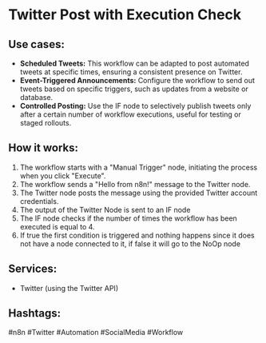# Twitter Post with Execution Check

## Use cases:

*   **Scheduled Tweets:** This workflow can be adapted to post automated tweets at specific times, ensuring a consistent presence on Twitter.
*   **Event-Triggered Announcements:**  Configure the workflow to send out tweets based on specific triggers, such as updates from a website or database.
*   **Controlled Posting:**  Use the IF node to selectively publish tweets only after a certain number of workflow executions, useful for testing or staged rollouts.

## How it works:

1.  The workflow starts with a "Manual Trigger" node, initiating the process when you click "Execute".
2.  The workflow sends a "Hello from n8n!" message to the Twitter node.
3.  The Twitter node posts the message using the provided Twitter account credentials.
4.  The output of the Twitter Node is sent to an IF node
5.  The IF node checks if the number of times the workflow has been executed is equal to 4.
6.  If true the first condition is triggered and nothing happens since it does not have a node connected to it, if false it will go to the NoOp node

## Services:

*   Twitter (using the Twitter API)

## Hashtags:

#n8n #Twitter #Automation #SocialMedia #Workflow
